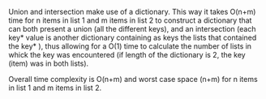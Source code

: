 Union and intersection make use of a dictionary. This way it takes O(n+m) time for n items in list 1 and m items in list 2 to construct a dictionary that can both present a union (all the different keys), and an intersection (each key* value is another dictionary containing as keys the lists that contained the key* ), thus allowing for a O(1) time to calculate the number of lists in whick the key was encountered (if length of the dictionary is 2, the key (item) was in both lists).

Overall time complexity is O(n+m) and worst case space (n+m) for n items in list 1 and m items in list 2.